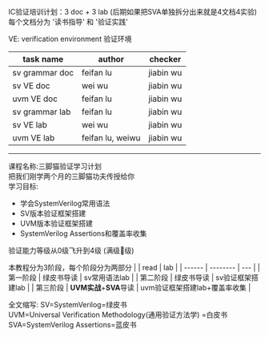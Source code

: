 IC验证培训计划：3 doc + 3 lab (后期如果把SVA单独拆分出来就是4文档4实验)
每个文档分为 '读书指导' 和 '验证实践'  

VE: verification environment 验证环境  

| task name       | author    | checker   |
| --------------- | --------- | --------- | 
| sv  grammar doc | feifan lu | jiabin wu |
| sv  VE doc      | wei wu    | jiabin wu |
| uvm VE doc      | feifan lu | jiabin wu |
| sv  grammar lab | feifan lu |	jiabin wu |
| sv  VE lab      | wei wu    | jiabin wu |
| uvm VE lab      | feifan lu, weiwu | jiabin wu |

---
课程名称:三脚猫验证学习计划  
把我们刚学两个月的三脚猫功夫传授给你  
学习目标:
 - 学会SystemVerilog常用语法
 - SV版本验证框架搭建
 - UVM版本验证框架搭建
 - SystemVerilog Assertions和覆盖率收集  

验证能力等级从0级飞升到4级 (满级💯级)

本教程分为3阶段，每个阶段分为两部分
|     | read | lab |
| ------  | -------- | --- |
| 第一阶段 | 绿皮书导读	| sv常用语法lab |
| 第二阶段 | 绿皮书导读	| sv验证框架搭建lab |
| 第三阶段 | **UVM实战**+**SVA**导读 | uvm验证框架搭建lab+覆盖率收集 |


全文缩写: SV=SystemVerilog=绿皮书  
UVM=Universal Verification Methodology(通用验证方法学) =白皮书  
SVA=SystemVerilog Assertions=蓝皮书  
